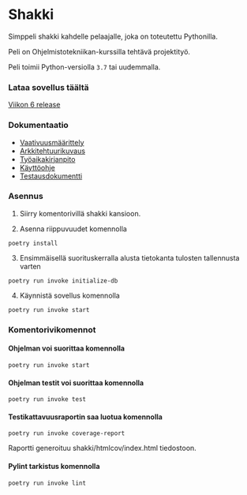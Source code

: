 # Shakki

Simppeli shakki kahdelle pelaajalle, joka on toteutettu Pythonilla.

Peli on Ohjelmistotekniikan-kurssilla tehtävä projektityö.

Peli toimii Python-versiolla `3.7` tai uudemmalla.

### Lataa sovellus täältä

[Viikon 6 release](https://github.com/ItsTuukka/ot-harjoitusty-/releases/tag/viikko6)

### Dokumentaatio

- [Vaativuusmäärittely](https://github.com/ItsTuukka/ot-harjoitusty-/blob/master/dokumentaatio/vaatimuusmaarittely.md)
- [Arkkitehtuurikuvaus](https://github.com/ItsTuukka/ot-harjoitusty-/blob/master/dokumentaatio/arkkitehtuuri.md)
- [Työaikakirjanpito](https://github.com/ItsTuukka/ot-harjoitusty-/blob/master/dokumentaatio/ty%C3%B6aikakirjanpito.md)
- [Käyttöohje](https://github.com/ItsTuukka/ot-harjoitusty-/blob/master/dokumentaatio/kayttoohje.md)
- [Testausdokumentti](https://github.com/ItsTuukka/ot-harjoitusty-/blob/master/dokumentaatio/testausdokumentti.md)

### Asennus

1. Siirry komentorivillä shakki kansioon.

2. Asenna riippuvuudet komennolla

```
poetry install
```

3. Ensimmäisellä suorituskerralla alusta tietokanta tulosten tallennusta varten

```
poetry run invoke initialize-db
```

4. Käynnistä sovellus komennolla

```
poetry run invoke start
```

### Komentorivikomennot

#### Ohjelman voi suorittaa komennolla

```
poetry run invoke start
```

#### Ohjelman testit voi suorittaa komennolla

```
poetry run invoke test
```

#### Testikattavuusraportin saa luotua komennolla

```
poetry run invoke coverage-report
```

Raportti generoituu shakki/htmlcov/index.html tiedostoon.

#### Pylint tarkistus komennolla

```
poetry run invoke lint
```
